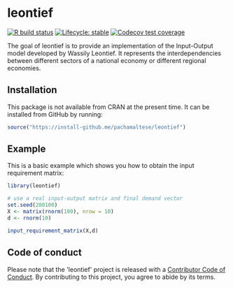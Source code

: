 
# leontief

<!-- badges: start -->
[![R build status](https://github.com/pachamaltese/leontief/workflows/R-CMD-check/badge.svg)](https://github.com/pachamaltese/leontief/actions)
[![Lifecycle: stable](https://img.shields.io/badge/lifecycle-stable-blue.svg)](https://www.tidyverse.org/lifecycle/#stable)
[![Codecov test coverage](https://codecov.io/gh/pachamaltese/leontief/branch/master/graph/badge.svg)](https://codecov.io/gh/pachamaltese/leontief?branch=master)
<!-- badges: end -->

The goal of leontief is to provide an implementation of the Input-Output 
model developed by Wassily Leontief. It represents the interdependencies between 
different sectors of a national economy or different regional economies.

## Installation

This package is not available from CRAN at the present time. It can be installed
from GitHub by running:
``` r
source("https://install-github.me/pachamaltese/leontief")
```

## Example

This is a basic example which shows you how to obtain the input requirement matrix:

``` r
library(leontief)

# use a real input-output matrix and final demand vector
set.seed(200100)
X <- matrix(rnorm(100), nrow = 10)
d <- rnorm(10)

input_requirement_matrix(X,d)
```

## Code of conduct

Please note that the 'leontief' project is released with a
[Contributor Code of Conduct](.github/CODE_OF_CONDUCT.md).
By contributing to this project, you agree to abide by its terms.
